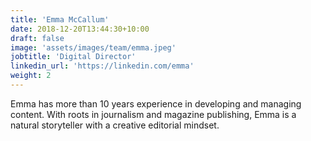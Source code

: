 ```yaml
---
title: 'Emma McCallum'
date: 2018-12-20T13:44:30+10:00
draft: false
image: 'assets/images/team/emma.jpeg'
jobtitle: 'Digital Director'
linkedin_url: 'https://linkedin.com/emma'
weight: 2
---
```


Emma has more than 10 years experience in developing and managing content. With roots in journalism and magazine publishing, Emma is a natural storyteller with a creative editorial mindset.
